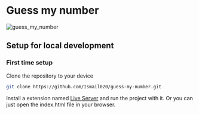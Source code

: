 # Guess my number

![guess_my_number](https://github.com/Ismail020/guess-my-number/assets/91133205/09c7d2e6-cfc6-4db0-a09c-8ccb441f41ea)

## Setup for local development

### First time setup

Clone the repository to your device

```bash
git clone https://github.com/Ismail020/guess-my-number.git
```

Install a extension named [Live Server](https://marketplace.visualstudio.com/items?itemName=ritwickdey.LiveServer) and run the project with it. Or you can just open the index.html file in your browser.
